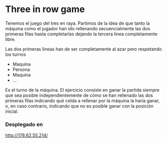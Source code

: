 # Three in row game

Tenemos el juego del tres en raya. Partimos de la idea de que tanto la máquina como el jugador han ido rellenando secuencialmente las dos primeras filas hasta completarlas dejando la tercera línea completamente libre.

Las dos primeras líneas han de ser completamente al azar pero respetando los turnos

- Maquina
- Persona
- Maquina
- ...

Es el turno de la máquina. El ejercicio consiste en ganar la partida siempre que sea posible independientemente de cómo se han rellenado las dos primeras filas indicando qué celda a rellenar por la máquina la haría ganar, o, en caso contrario, indicando que no es posible ganar con la posición inicial.

### Desplegado en

http://178.62.55.214/
